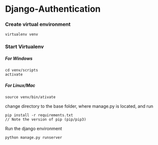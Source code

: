 # Django-Authentication

### Create virtual environment
```
virtualenv venv
```

### Start Virtualenv
##### For Windows
```
cd venv/scripts
activate
```
##### For Linux/Mac
```
source venv/bin/ativate
```

change directory to the base folder, where manage.py is located, and run
```
pip install -r requirements.txt
// Note the version of pip (pip/pip3)
```

Run the django environment
```
python manage.py runserver
```
